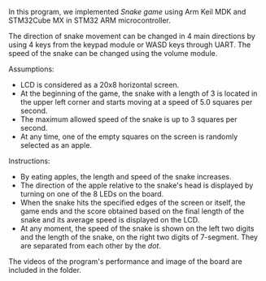 In this program, we implemented _Snake game_ using Arm Keil MDK and STM32Cube MX in STM32 ARM microcontroller.

The direction of snake movement can be changed in 4 main directions by using 4 keys from the keypad module or WASD keys through UART. The speed of the snake can be changed using the volume module.

Assumptions:
- LCD is considered as a 20x8 horizontal screen.
- At the beginning of the game, the snake with a length of 3 is located in the upper left corner and starts moving at a speed of 5.0 squares per second.
- The maximum allowed speed of the snake is up to 3 squares per second.
- At any time, one of the empty squares on the screen is randomly selected as an apple.

Instructions:
- By eating apples, the length and speed of the snake increases.
- The direction of the apple relative to the snake's head is displayed by turning on one of the 8 LEDs on the board.
- When the snake hits the specified edges of the screen or itself, the game ends and the score obtained based on the final length of the snake and its average speed is displayed on the LCD.
- At any moment, the speed of the snake is shown on the left two digits and the length of the snake, on the right two digits of 7-segment. They are separated from each other by the _dot_.

The videos of the program's performance and image of the board are included in the folder.